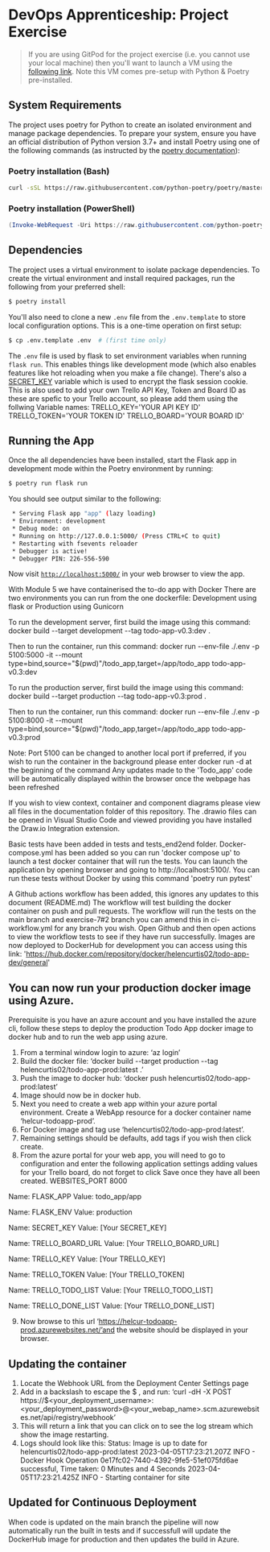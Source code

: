 # DevOps Apprenticeship: Project Exercise

> If you are using GitPod for the project exercise (i.e. you cannot use your local machine) then you'll want to launch a VM using the [following link](https://gitpod.io/#https://github.com/CorndelWithSoftwire/DevOps-Course-Starter). Note this VM comes pre-setup with Python & Poetry pre-installed.

## System Requirements

The project uses poetry for Python to create an isolated environment and manage package dependencies. To prepare your system, ensure you have an official distribution of Python version 3.7+ and install Poetry using one of the following commands (as instructed by the [poetry documentation](https://python-poetry.org/docs/#system-requirements)):

### Poetry installation (Bash)

```bash
curl -sSL https://raw.githubusercontent.com/python-poetry/poetry/master/install-poetry.py | python -
```

### Poetry installation (PowerShell)

```powershell
(Invoke-WebRequest -Uri https://raw.githubusercontent.com/python-poetry/poetry/master/install-poetry.py -UseBasicParsing).Content | python -
```

## Dependencies

The project uses a virtual environment to isolate package dependencies. To create the virtual environment and install required packages, run the following from your preferred shell:

```bash
$ poetry install
```

You'll also need to clone a new `.env` file from the `.env.template` to store local configuration options. This is a one-time operation on first setup:

```bash
$ cp .env.template .env  # (first time only)
```

The `.env` file is used by flask to set environment variables when running `flask run`. This enables things like development mode (which also enables features like hot reloading when you make a file change). There's also a [SECRET_KEY](https://flask.palletsprojects.com/en/1.1.x/config/#SECRET_KEY) variable which is used to encrypt the flask session cookie.
This is also used to add your own Trello API Key, Token and Board ID as these are spefic to your Trello account, so please add them using the follwing Variable names:
TRELLO_KEY='YOUR API KEY ID'
TRELLO_TOKEN='YOUR TOKEN ID'
TRELLO_BOARD='YOUR BOARD ID' 

## Running the App

Once the all dependencies have been installed, start the Flask app in development mode within the Poetry environment by running:
```bash
$ poetry run flask run
```

You should see output similar to the following:
```bash
 * Serving Flask app "app" (lazy loading)
 * Environment: development
 * Debug mode: on
 * Running on http://127.0.0.1:5000/ (Press CTRL+C to quit)
 * Restarting with fsevents reloader
 * Debugger is active!
 * Debugger PIN: 226-556-590
```
Now visit [`http://localhost:5000/`](http://localhost:5000/) in your web browser to view the app.

With Module 5 we have containerised the to-do app with Docker
There are two environments you can run from the one dockerfile: Development using flask or Production using Gunicorn

To run the development server, first build the image using this command:
docker build --target development --tag todo-app-v0.3:dev .
  
Then to run the container, run this command:
docker run --env-file ./.env -p 5100:5000 -it --mount type=bind,source="$(pwd)"/todo_app,target=/app/todo_app todo-app-v0.3:dev

To run the production server, first build the image using this command:
docker build --target production --tag todo-app-v0.3:prod .

Then to run the container, run this command:
docker run --env-file ./.env -p 5100:8000 -it --mount type=bind,source="$(pwd)"/todo_app,target=/app/todo_app todo-app-v0.3:prod

Note: Port 5100 can be changed to another local port if preferred, if you wish to run the container in the background please enter docker run -d at the beginning of the command
Any updates made to the 'Todo_app' code will be automatically displayed within the browser once the webpage has been refreshed

If you wish to view context, container and component diagrams please view all files in the documentation folder of this repository. The .drawio files can be opened in Visual Studio Code and viewed providing you have installed the Draw.io Integration extension. 

Basic tests have been added in tests and tests_end2end folder. Docker-compose.yml has been added so you can run 'docker compose up' to launch a test docker container that will run the tests. You can launch the application by opening browser and going to http://localhost:5100/.
You can run these tests without Docker by using this command 'poetry run pytest'

A Github actions workflow has been added, this ignores any updates to this document (README.md)
The workflow will test building the docker container on push and pull requests. The workflow will run the tests on the main branch and exercise-7#2 branch you can amend this in ci-workflow.yml for any branch you wish.
Open Github and then open actions to view the workflow tests to see if they have run successfully.
Images are now deployed to DockerHub for development you can access using this link: 'https://hub.docker.com/repository/docker/helencurtis02/todo-app-dev/general'

You can now run your production docker image using Azure.
--------------------------------------------------------
Prerequisite is you have an azure account and you have installed the azure cli, follow these steps to deploy the production Todo App docker image to docker hub and to run the web app using azure.
1.	From a terminal window login to azure: ‘az login’
2.	Build the docker file: ‘docker build --target production --tag helencurtis02/todo-app-prod:latest .’
3.	Push the image to docker hub: ‘docker push helencurtis02/todo-app-prod:latest’
4.	Image should now be in docker hub.
5.	Next you need to create a web app within your azure portal environment. Create a WebApp resource for a docker container name ‘helcur-todoapp-prod’. 
6.	For Docker image and tag use ‘helencurtis02/todo-app-prod:latest’.
7.	Remaining settings should be defaults, add tags if you wish then click create.
8.	From the azure portal for your web app, you will need to go to configuration and enter the following application settings adding values for your Trello board, do not forget to click Save once they have all been created.
WEBSITES_PORT
8000

Name: FLASK_APP
Value: todo_app/app

Name: FLASK_ENV
Value: production

Name: SECRET_KEY
Value: [Your SECRET_KEY]

Name: TRELLO_BOARD_URL
Value: [Your TRELLO_BOARD_URL]

Name: TRELLO_KEY
Value: [Your TRELLO_KEY]

Name: TRELLO_TOKEN
Value: [Your TRELLO_TOKEN]

Name: TRELLO_TODO_LIST
Value: [Your TRELLO_TODO_LIST]

Name: TRELLO_DONE_LIST
Value: [Your TRELLO_DONE_LIST]

9.	Now browse to this url ‘https://helcur-todoapp-prod.azurewebsites.net/’and the website should be displayed in your browser.

Updating the container
----------------------
1.	Locate the Webhook URL from the Deployment Center Settings page
2.	Add in a backslash to escape the $ , and run: 
    ‘curl -dH -X POST https://\$<your_deployment_username>:<your_deployment_password>@<your_webap_name>.scm.azurewebsites.net/api/registry/webhook’
3.	This will return a link that you can click on to see the log stream which show the image restarting.
4.	Logs should look like this:
Status: Image is up to date for helencurtis02/todo-app-prod:latest
2023-04-05T17:23:21.207Z INFO  - Docker Hook Operation 0e17fc02-7440-4392-9fe5-51ef075fd6ae successful, Time taken: 0 Minutes and 4 Seconds
2023-04-05T17:23:21.425Z INFO  - Starting container for site

Updated for Continuous Deployment
---
When code is updated on the main branch the pipeline will now automatically run the built in tests and if successfull will update the DockerHub image for production and then updates the build in Azure. 